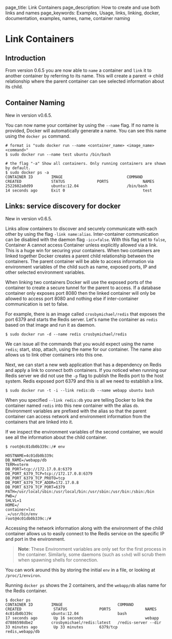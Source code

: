 page_title: Link Containers
page_description: How to create and use both links and names
page_keywords: Examples, Usage, links, linking, docker, documentation, examples, names, name, container naming

# Link Containers

## Introduction

From version 0.6.5 you are now able to `name` a container and `link` it to
another container by referring to its name. This will create a parent -> child
relationship where the parent container can see selected information about its
child.

## Container Naming

New in version v0.6.5.

You can now name your container by using the `--name` flag. If no name is
provided, Docker will automatically generate a name. You can see this name
using the `docker ps` command.

    # format is "sudo docker run --name <container_name> <image_name> <command>"
    $ sudo docker run --name test ubuntu /bin/bash

    # the flag "-a" Show all containers. Only running containers are shown by default.
    $ sudo docker ps -a
    CONTAINER ID        IMAGE                            COMMAND             CREATED             STATUS              PORTS               NAMES
    2522602a0d99        ubuntu:12.04                     /bin/bash           14 seconds ago      Exit 0                                  test

## Links: service discovery for docker

New in version v0.6.5.

Links allow containers to discover and securely communicate with each
other by using the flag `-link name:alias`. Inter-container communication
can be disabled with the daemon flag `-icc=false`. With this flag set to
`false`, Container A cannot access Container unless explicitly allowed via
a link. This is a huge win for securing your containers. When two containers
are linked together Docker creates a parent child relationship between the
containers. The parent container will be able to access information via
environment variables of the child such as name, exposed ports, IP and other
selected environment variables.

When linking two containers Docker will use the exposed ports of the container
to create a secure tunnel for the parent to access. If a database container
only exposes port 8080 then the linked container will only be allowed to access
port 8080 and nothing else if inter-container communication is set to false.

For example, there is an image called `crosbymichael/redis` that exposes the
port 6379 and starts the Redis server. Let's name the container as `redis`
based on that image and run it as daemon.

    $ sudo docker run -d --name redis crosbymichael/redis

We can issue all the commands that you would expect using the name `redis`;
start, stop, attach, using the name for our container. The name also allows
us to link other containers into this one.

Next, we can start a new web application that has a dependency on Redis and
apply a link to connect both containers. If you noticed when running our Redis
server we did not use the `-p` flag to publish the Redis port to the host
system. Redis exposed port 6379 and this is all we need to establish a link.

    $ sudo docker run -t -i --link redis:db --name webapp ubuntu bash

When you specified `--link redis:db` you are telling Docker to link the
container named `redis` into this new container with the alias `db`.
Environment variables are prefixed with the alias so that the parent container
can access network and environment information from the containers that are
linked into it.

If we inspect the environment variables of the second container, we would see
all the information about the child container.

    $ root@4c01db0b339c:/# env

    HOSTNAME=4c01db0b339c
    DB_NAME=/webapp/db
    TERM=xterm
    DB_PORT=tcp://172.17.0.8:6379
    DB_PORT_6379_TCP=tcp://172.17.0.8:6379
    DB_PORT_6379_TCP_PROTO=tcp
    DB_PORT_6379_TCP_ADDR=172.17.0.8
    DB_PORT_6379_TCP_PORT=6379
    PATH=/usr/local/sbin:/usr/local/bin:/usr/sbin:/usr/bin:/sbin:/bin
    PWD=/
    SHLVL=1
    HOME=/
    container=lxc
    _=/usr/bin/env
    root@4c01db0b339c:/#

Accessing the network information along with the environment of the child
container allows us to easily connect to the Redis service on the specific
IP and port in the environment.

> **Note**:
> These Environment variables are only set for the first process in the
> container. Similarly, some daemons (such as `sshd`)
> will scrub them when spawning shells for connection.

You can work around this by storing the initial `env` in a file, or looking
at `/proc/1/environ`.

Running `docker ps` shows the 2 containers, and the `webapp/db` alias name for
the Redis container.

    $ docker ps
    CONTAINER ID        IMAGE                        COMMAND                CREATED              STATUS              PORTS               NAMES
    4c01db0b339c        ubuntu:12.04                 bash                   17 seconds ago       Up 16 seconds                           webapp
    d7886598dbe2        crosbymichael/redis:latest   /redis-server --dir    33 minutes ago       Up 33 minutes       6379/tcp            redis,webapp/db
